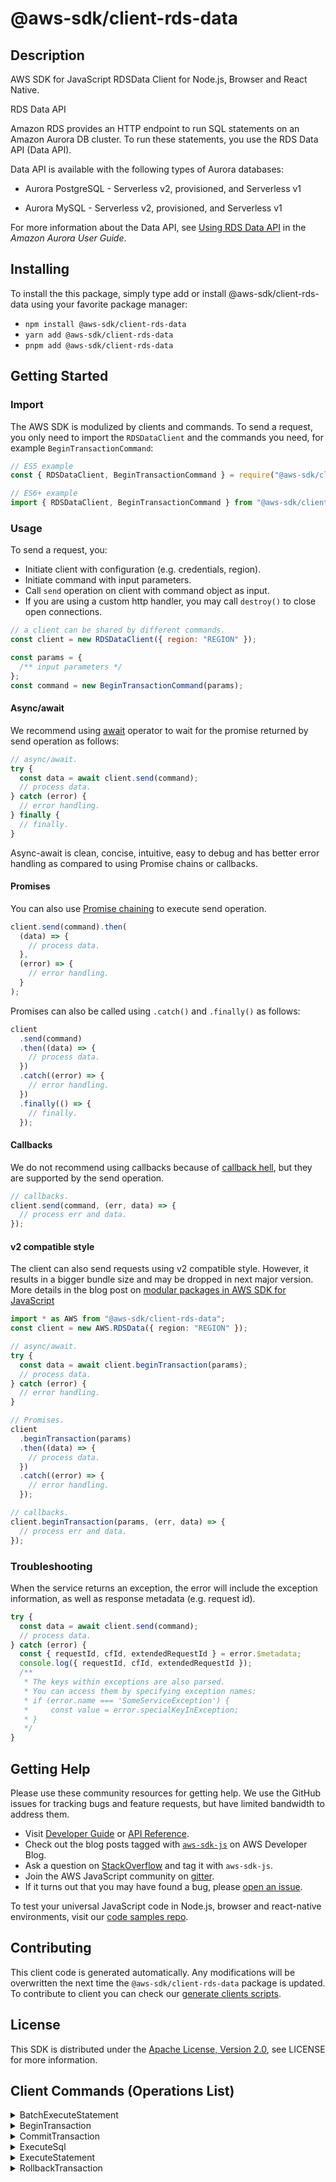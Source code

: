 <!-- generated file, do not edit directly -->

# @aws-sdk/client-rds-data

## Description

AWS SDK for JavaScript RDSData Client for Node.js, Browser and React Native.

<fullname>RDS Data API</fullname>

<p>Amazon RDS provides an HTTP endpoint to run SQL statements on an Amazon Aurora DB cluster. To run these
statements, you use the RDS Data API (Data API).</p>
<p>Data API is available with the following types of Aurora databases:</p>
<ul>
<li>
<p>Aurora PostgreSQL - Serverless v2, provisioned, and Serverless v1</p>
</li>
<li>
<p>Aurora MySQL - Serverless v2, provisioned, and Serverless v1</p>
</li>
</ul>
<p>For more information about the Data API, see
<a href="https://docs.aws.amazon.com/AmazonRDS/latest/AuroraUserGuide/data-api.html">Using RDS Data API</a>
in the <i>Amazon Aurora User Guide</i>.</p>

## Installing

To install the this package, simply type add or install @aws-sdk/client-rds-data
using your favorite package manager:

- `npm install @aws-sdk/client-rds-data`
- `yarn add @aws-sdk/client-rds-data`
- `pnpm add @aws-sdk/client-rds-data`

## Getting Started

### Import

The AWS SDK is modulized by clients and commands.
To send a request, you only need to import the `RDSDataClient` and
the commands you need, for example `BeginTransactionCommand`:

```js
// ES5 example
const { RDSDataClient, BeginTransactionCommand } = require("@aws-sdk/client-rds-data");
```

```ts
// ES6+ example
import { RDSDataClient, BeginTransactionCommand } from "@aws-sdk/client-rds-data";
```

### Usage

To send a request, you:

- Initiate client with configuration (e.g. credentials, region).
- Initiate command with input parameters.
- Call `send` operation on client with command object as input.
- If you are using a custom http handler, you may call `destroy()` to close open connections.

```js
// a client can be shared by different commands.
const client = new RDSDataClient({ region: "REGION" });

const params = {
  /** input parameters */
};
const command = new BeginTransactionCommand(params);
```

#### Async/await

We recommend using [await](https://developer.mozilla.org/en-US/docs/Web/JavaScript/Reference/Operators/await)
operator to wait for the promise returned by send operation as follows:

```js
// async/await.
try {
  const data = await client.send(command);
  // process data.
} catch (error) {
  // error handling.
} finally {
  // finally.
}
```

Async-await is clean, concise, intuitive, easy to debug and has better error handling
as compared to using Promise chains or callbacks.

#### Promises

You can also use [Promise chaining](https://developer.mozilla.org/en-US/docs/Web/JavaScript/Guide/Using_promises#chaining)
to execute send operation.

```js
client.send(command).then(
  (data) => {
    // process data.
  },
  (error) => {
    // error handling.
  }
);
```

Promises can also be called using `.catch()` and `.finally()` as follows:

```js
client
  .send(command)
  .then((data) => {
    // process data.
  })
  .catch((error) => {
    // error handling.
  })
  .finally(() => {
    // finally.
  });
```

#### Callbacks

We do not recommend using callbacks because of [callback hell](http://callbackhell.com/),
but they are supported by the send operation.

```js
// callbacks.
client.send(command, (err, data) => {
  // process err and data.
});
```

#### v2 compatible style

The client can also send requests using v2 compatible style.
However, it results in a bigger bundle size and may be dropped in next major version. More details in the blog post
on [modular packages in AWS SDK for JavaScript](https://aws.amazon.com/blogs/developer/modular-packages-in-aws-sdk-for-javascript/)

```ts
import * as AWS from "@aws-sdk/client-rds-data";
const client = new AWS.RDSData({ region: "REGION" });

// async/await.
try {
  const data = await client.beginTransaction(params);
  // process data.
} catch (error) {
  // error handling.
}

// Promises.
client
  .beginTransaction(params)
  .then((data) => {
    // process data.
  })
  .catch((error) => {
    // error handling.
  });

// callbacks.
client.beginTransaction(params, (err, data) => {
  // process err and data.
});
```

### Troubleshooting

When the service returns an exception, the error will include the exception information,
as well as response metadata (e.g. request id).

```js
try {
  const data = await client.send(command);
  // process data.
} catch (error) {
  const { requestId, cfId, extendedRequestId } = error.$metadata;
  console.log({ requestId, cfId, extendedRequestId });
  /**
   * The keys within exceptions are also parsed.
   * You can access them by specifying exception names:
   * if (error.name === 'SomeServiceException') {
   *     const value = error.specialKeyInException;
   * }
   */
}
```

## Getting Help

Please use these community resources for getting help.
We use the GitHub issues for tracking bugs and feature requests, but have limited bandwidth to address them.

- Visit [Developer Guide](https://docs.aws.amazon.com/sdk-for-javascript/v3/developer-guide/welcome.html)
  or [API Reference](https://docs.aws.amazon.com/AWSJavaScriptSDK/v3/latest/index.html).
- Check out the blog posts tagged with [`aws-sdk-js`](https://aws.amazon.com/blogs/developer/tag/aws-sdk-js/)
  on AWS Developer Blog.
- Ask a question on [StackOverflow](https://stackoverflow.com/questions/tagged/aws-sdk-js) and tag it with `aws-sdk-js`.
- Join the AWS JavaScript community on [gitter](https://gitter.im/aws/aws-sdk-js-v3).
- If it turns out that you may have found a bug, please [open an issue](https://github.com/aws/aws-sdk-js-v3/issues/new/choose).

To test your universal JavaScript code in Node.js, browser and react-native environments,
visit our [code samples repo](https://github.com/aws-samples/aws-sdk-js-tests).

## Contributing

This client code is generated automatically. Any modifications will be overwritten the next time the `@aws-sdk/client-rds-data` package is updated.
To contribute to client you can check our [generate clients scripts](https://github.com/aws/aws-sdk-js-v3/tree/main/scripts/generate-clients).

## License

This SDK is distributed under the
[Apache License, Version 2.0](http://www.apache.org/licenses/LICENSE-2.0),
see LICENSE for more information.

## Client Commands (Operations List)

<details>
<summary>
BatchExecuteStatement
</summary>

[Command API Reference](https://docs.aws.amazon.com/AWSJavaScriptSDK/v3/latest/client/rds-data/command/BatchExecuteStatementCommand/) / [Input](https://docs.aws.amazon.com/AWSJavaScriptSDK/v3/latest/Package/-aws-sdk-client-rds-data/Interface/BatchExecuteStatementCommandInput/) / [Output](https://docs.aws.amazon.com/AWSJavaScriptSDK/v3/latest/Package/-aws-sdk-client-rds-data/Interface/BatchExecuteStatementCommandOutput/)

</details>
<details>
<summary>
BeginTransaction
</summary>

[Command API Reference](https://docs.aws.amazon.com/AWSJavaScriptSDK/v3/latest/client/rds-data/command/BeginTransactionCommand/) / [Input](https://docs.aws.amazon.com/AWSJavaScriptSDK/v3/latest/Package/-aws-sdk-client-rds-data/Interface/BeginTransactionCommandInput/) / [Output](https://docs.aws.amazon.com/AWSJavaScriptSDK/v3/latest/Package/-aws-sdk-client-rds-data/Interface/BeginTransactionCommandOutput/)

</details>
<details>
<summary>
CommitTransaction
</summary>

[Command API Reference](https://docs.aws.amazon.com/AWSJavaScriptSDK/v3/latest/client/rds-data/command/CommitTransactionCommand/) / [Input](https://docs.aws.amazon.com/AWSJavaScriptSDK/v3/latest/Package/-aws-sdk-client-rds-data/Interface/CommitTransactionCommandInput/) / [Output](https://docs.aws.amazon.com/AWSJavaScriptSDK/v3/latest/Package/-aws-sdk-client-rds-data/Interface/CommitTransactionCommandOutput/)

</details>
<details>
<summary>
ExecuteSql
</summary>

[Command API Reference](https://docs.aws.amazon.com/AWSJavaScriptSDK/v3/latest/client/rds-data/command/ExecuteSqlCommand/) / [Input](https://docs.aws.amazon.com/AWSJavaScriptSDK/v3/latest/Package/-aws-sdk-client-rds-data/Interface/ExecuteSqlCommandInput/) / [Output](https://docs.aws.amazon.com/AWSJavaScriptSDK/v3/latest/Package/-aws-sdk-client-rds-data/Interface/ExecuteSqlCommandOutput/)

</details>
<details>
<summary>
ExecuteStatement
</summary>

[Command API Reference](https://docs.aws.amazon.com/AWSJavaScriptSDK/v3/latest/client/rds-data/command/ExecuteStatementCommand/) / [Input](https://docs.aws.amazon.com/AWSJavaScriptSDK/v3/latest/Package/-aws-sdk-client-rds-data/Interface/ExecuteStatementCommandInput/) / [Output](https://docs.aws.amazon.com/AWSJavaScriptSDK/v3/latest/Package/-aws-sdk-client-rds-data/Interface/ExecuteStatementCommandOutput/)

</details>
<details>
<summary>
RollbackTransaction
</summary>

[Command API Reference](https://docs.aws.amazon.com/AWSJavaScriptSDK/v3/latest/client/rds-data/command/RollbackTransactionCommand/) / [Input](https://docs.aws.amazon.com/AWSJavaScriptSDK/v3/latest/Package/-aws-sdk-client-rds-data/Interface/RollbackTransactionCommandInput/) / [Output](https://docs.aws.amazon.com/AWSJavaScriptSDK/v3/latest/Package/-aws-sdk-client-rds-data/Interface/RollbackTransactionCommandOutput/)

</details>

